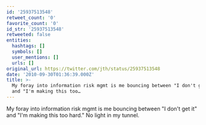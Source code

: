 ```yaml
---
id: '25937513548'
retweet_count: '0'
favorite_count: '0'
id_str: '25937513548'
retweeted: false
entities:
  hashtags: []
  symbols: []
  user_mentions: []
  urls: []
original_url: https://twitter.com/jth/status/25937513548
date: '2010-09-30T01:36:39.000Z'
title: >-
  My foray into information risk mgmt is me bouncing between "I don't get it"
  and "I'm making this too…
---
```


My foray into information risk mgmt is me bouncing between "I don't get it" and "I'm making this too hard." No light in my tunnel.